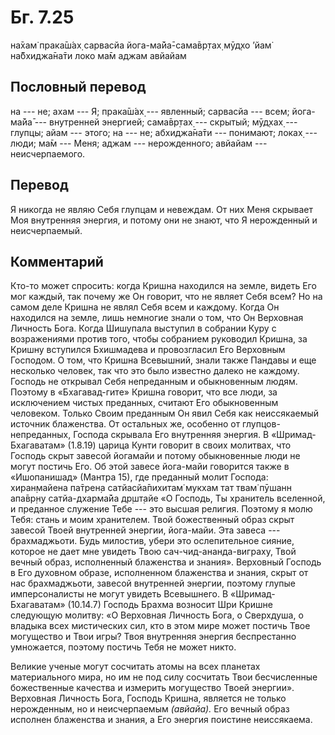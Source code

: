 # Бг. 7.25
на̄хам̇ прака̄ш́ах̣ сарвасйа
йога-ма̄йа̄-сама̄вр̣тах̣
мӯд̣хо ’йам̇ на̄бхиджа̄на̄ти
локо ма̄м аджам авйайам
## Пословный перевод

на --- не; ахам --- Я; прака̄ш́ах̣ --- явленный; сарвасйа --- всем;
йога-ма̄йа̄ --- внутренней энергией; сама̄вр̣тах̣ --- скрытый; мӯд̣хах̣ ---
глупцы; айам --- этого; на --- не; абхиджа̄на̄ти --- понимают; локах̣ ---
люди; ма̄м --- Меня; аджам --- нерожденного; авйайам --- неисчерпаемого.

## Перевод

Я никогда не являю Себя глупцам и невеждам. От них Меня скрывает Моя
внутренняя энергия, и потому они не знают, что Я нерожденный и
неисчерпаемый.

## Комментарий

Кто-то может спросить: когда Кришна находился на земле, видеть Его мог
каждый, так почему же Он говорит, что не являет Себя всем? Но на самом
деле Кришна не являл Себя всем и каждому. Когда Он находился на земле,
лишь немногие знали о том, что Он Верховная Личность Бога. Когда
Шишупала выступил в собрании Куру с возражениями против того, чтобы
собранием руководил Кришна, за Кришну вступился Бхишмадева и
провозгласил Его Верховным Господом. О том, что Кришна Всевышний, знали
также Пандавы и еще несколько человек, так что это было известно далеко
не каждому. Господь не открывал Себя непреданным и обыкновенным людям.
Поэтому в «Бхагавад-гите» Кришна говорит, что все люди, за исключением
чистых преданных, считают Его обыкновенным человеком. Только Своим
преданным Он явил Себя как неиссякаемый источник блаженства. От
остальных же, особенно от глупцов-непреданных, Господа скрывала Его
внутренняя энергия. В «Шримад-Бхагаватам» (1.8.19) царица Кунти говорит
в своих молитвах, что Господь скрыт завесой йогамайи и потому
обыкновенные люди не могут постичь Его. Об этой завесе йога-майи
говорится также в «Ишопанишад» (Мантра 15), где преданный молит Господа:
хиран̣майена па̄трен̣а сатйасйа̄пихитам̇ мукхам тат твам̇ пӯшанн апа̄вр̣н̣у
сатйа-дхарма̄йа др̣шт̣айе «О Господь, Ты хранитель вселенной, и преданное
служение Тебе --- это высшая религия. Поэтому я молю Тебя: стань и моим
хранителем. Твой божественный образ скрыт завесой Твоей внутренней
энергии, йога-майи. Эта завеса --- брахмаджьоти. Будь милостив, убери
это ослепительное сияние, которое не дает мне увидеть Твою
сач-чид-ананда-виграху, Твой вечный образ, исполненный блаженства и
знания». Верховный Господь в Его духовном образе, исполненном блаженства
и знания, скрыт от нас брахмаджьоти, завесой внутренней энергии, поэтому
глупые имперсоналисты не могут увидеть Всевышнего. В «Шримад-Бхагаватам»
(10.14.7) Господь Брахма возносит Шри Кришне следующую молитву: «О
Верховная Личность Бога, о Сверхдуша, о владыка всех мистических сил,
кто в этом мире может постичь Твое могущество и Твои игры? Твоя
внутренняя энергия беспрестанно умножается, поэтому постичь Тебя не
может никто.

Великие ученые могут сосчитать атомы на всех планетах материального
мира, но им не под силу сосчитать Твои бесчисленные божественные
качества и измерить могущество Твоей энергии». Верховная Личность Бога,
Господь Кришна, является не только нерожденным, но и неисчерпаемым
*(авйайа).* Его вечный образ исполнен блаженства и знания, а Его энергия
поистине неиссякаема.
